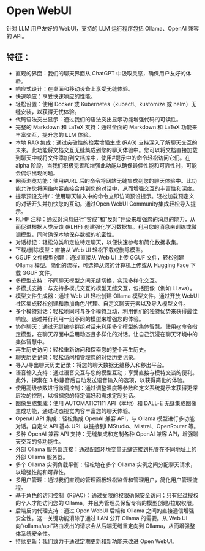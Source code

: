 # Open WebUI

针对 LLM 用户友好的 WebUI，支持的 LLM 运行程序包括 Ollama、OpenAI 兼容的 API。

## 特征：

- 直观的界面：我们的聊天界面从 ChatGPT 中汲取灵感，确保用户友好的体验。
- 响应式设计：在桌面和移动设备上享受无缝体验。
- 快速响应：享受快速响应的性能。
- 轻松设置：使用 Docker 或 Kubernetes（kubectl、kustomize 或 helm）无缝安装，以获得无忧体验。
- 代码语法突出显示：通过我们的语法突出显示功能增强代码的可读性。
- 完整的 Markdown 和 LaTeX 支持：通过全面的 Markdown 和 LaTeX 功能来丰富交互，提升您的 LLM 体验。
- 本地 RAG 集成：通过突破性的检索增强生成 (RAG) 支持深入了解聊天交互的未来。此功能将文档交互无缝集成到您的聊天体验中。您可以将文档直接加载到聊天中或将文件添加到文档库中，使用#提示中的命令轻松访问它们。在 alpha 阶段，当我们积极完善和增强此功能以确保最佳性能和可靠性时，可能会偶尔出现问题。
- 网页浏览功能：使用#URL 后的命令将网站无缝集成到您的聊天体验中。此功能允许您将网络内容直接合并到您的对话中，从而增强交互的丰富性和深度。
- 提示预设支持/：使用聊天输入中的命令立即访问预设提示。轻松加载预定义的对话开头并加快您的互动。通过Open WebUI Community集成轻松导入提示。
- RLHF 注释：通过对消息进行“赞成”和“反对”评级来增强您的消息的能力，从而促进根据人类反馈 (RLHF) 创建强化学习数据集。利用您的消息来训练或微调模型，同时确保本地保存数据的机密性。
- 对话标记：轻松分类和定位特定聊天，以便快速参考和简化数据收集。
- 下载/删除模型：直接从 Web UI 轻松下载或删除模型。
- GGUF 文件模型创建：通过直接从 Web UI 上传 GGUF 文件，轻松创建 Ollama 模型。简化的流程，可选择从您的计算机上传或从 Hugging Face 下载 GGUF 文件。
- 多模型支持：不同聊天模型之间无缝切换，实现多样化交互。
- 多模式支持：与支持多模式交互的模型无缝交互，包括图像（例如 LLava）。
- 模型文件生成器：通过 Web UI 轻松创建 Ollama 模型文件。通过开放 WebUI 社区集成轻松创建和添加角色/代理、自定义聊天元素以及导入模型文件。
- 多个模特对话：轻松地同时与多个模特互动，利用他们的独特优势来获得最佳响应。通过并行利用一组不同的模型来增强您的体验。
- 协作聊天：通过无缝编排群组对话来利用多个模型的集体智慧。使用@命令指定模型，在聊天界面中启用动态且多样化的对话。让自己沉浸在聊天环境中的集体智慧中。
- 再生历史访问：轻松重新访问和探索您的整个再生历史。
- 聊天历史记录：轻松访问和管理您的对话历史记录。
- 导入/导出聊天历史记录：将您的聊天数据无缝移入和移出平台。
- 语音输入支持：通过语音交互与您的模型互动；享受直接与模特交谈的便利。此外，探索在 3 秒静音后自动发送语音输入的选项，以获得简化的体验。
- 使用高级参数进行微调控制：通过调整温度等参数和定义系统提示来获得更深层次的控制，以根据您的特定偏好和需求定制对话。
- 图像生成集成：使用 AUTOMATIC1111 API（本地）和 DALL-E 无缝集成图像生成功能，通过动态视觉内容丰富您的聊天体验。
- OpenAI API 集成：轻松集成 OpenAI 兼容 API，与 Ollama 模型进行多功能对话。自定义 API 基本 URL 以链接到LMStudio、Mistral、OpenRouter 等。
- 多种 OpenAI 兼容 API 支持：无缝集成和定制各种 OpenAI 兼容 API，增强聊天交互的多功能性。
- 外部 Ollama 服务器连接：通过配置环境变量无缝链接到托管在不同地址上的外部 Ollama 服务器。
- 多个 Ollama 实例负载平衡：轻松地在多个 Ollama 实例之间分配聊天请求，以增强性能和可靠性。
- 多用户管理：通过我们直观的管理面板轻松监督和管理用户，简化用户管理流程。
- 基于角色的访问控制（RBAC）：通过受限的权限确保安全访问；只有经过授权的个人才能访问您的 Ollama，并且为管理员保留专有的模型创建/拉取权限。
- 后端反向代理支持：通过 Open WebUI 后端和 Ollama 之间的直接通信增强安全性。这一关键功能消除了通过 LAN 公开 Ollama 的需要。从 Web UI 向“/ollama/api”路由发出的请求会从后端无缝重定向到 Ollama，从而增强整体系统安全性。
- 持续更新：我们致力于通过定期更新和新功能来改进 Open WebUI。